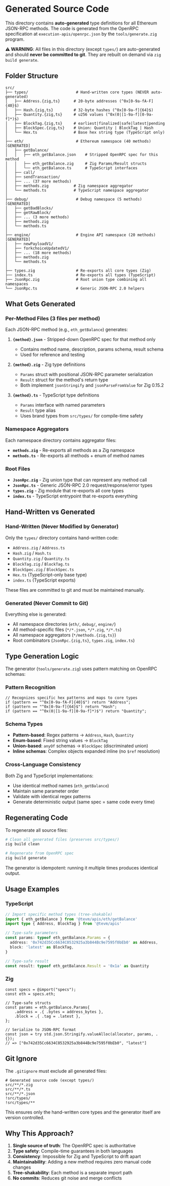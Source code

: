 # Generated Source Code

This directory contains **auto-generated** type definitions for all Ethereum JSON-RPC methods. The code is generated from the OpenRPC specification at `execution-apis/openrpc.json` by the `tools/generate.zig` program.

**⚠️ WARNING**: All files in this directory (except `types/`) are auto-generated and should **never be committed to git**. They are rebuilt on demand via `zig build generate`.

## Folder Structure

```
src/
├── types/                     # Hand-written core types (NEVER auto-generated)
│   ├── Address.{zig,ts}      # 20-byte addresses (^0x[0-9a-fA-F]{40}$)
│   ├── Hash.{zig,ts}         # 32-byte hashes (^0x[0-9a-f]{64}$)
│   ├── Quantity.{zig,ts}     # u256 values (^0x(0|[1-9a-f][0-9a-f]*)$)
│   ├── BlockTag.{zig,ts}     # earliest|finalized|safe|latest|pending
│   ├── BlockSpec.{zig,ts}    # Union: Quantity | BlockTag | Hash
│   └── Hex.ts                # Base hex string type (TypeScript only)
│
├── eth/                       # Ethereum namespace (40 methods) [GENERATED]
│   ├── getBalance/
│   │   ├── eth_getBalance.json    # Stripped OpenRPC spec for this method
│   │   ├── eth_getBalance.zig     # Zig Params/Result structs
│   │   └── eth_getBalance.ts      # TypeScript interfaces
│   ├── call/
│   ├── sendTransaction/
│   ├── ... (37 more methods)
│   ├── methods.zig           # Zig namespace aggregator
│   └── methods.ts            # TypeScript namespace aggregator
│
├── debug/                     # Debug namespace (5 methods) [GENERATED]
│   ├── getBadBlocks/
│   ├── getRawBlock/
│   ├── ... (3 more methods)
│   ├── methods.zig
│   └── methods.ts
│
├── engine/                    # Engine API namespace (20 methods) [GENERATED]
│   ├── newPayloadV1/
│   ├── forkchoiceUpdatedV1/
│   ├── ... (18 more methods)
│   ├── methods.zig
│   └── methods.ts
│
├── types.zig                  # Re-exports all core types (Zig)
├── index.ts                   # Re-exports all types (TypeScript)
├── JsonRpc.zig                # Root union type combining all namespaces
└── JsonRpc.ts                 # Generic JSON-RPC 2.0 helpers
```

## What Gets Generated

### Per-Method Files (3 files per method)

Each JSON-RPC method (e.g., `eth_getBalance`) generates:

1. **`{method}.json`** - Stripped-down OpenRPC spec for that method only
   - Contains method name, description, params schema, result schema
   - Used for reference and testing

2. **`{method}.zig`** - Zig type definitions
   - `Params` struct with positional JSON-RPC parameter serialization
   - `Result` struct for the method's return type
   - Both implement `jsonStringify` and `jsonParseFromValue` for Zig 0.15.2

3. **`{method}.ts`** - TypeScript type definitions
   - `Params` interface with named parameters
   - `Result` type alias
   - Uses brand types from `src/types/` for compile-time safety

### Namespace Aggregators

Each namespace directory contains aggregator files:

- **`methods.zig`** - Re-exports all methods as a Zig namespace
- **`methods.ts`** - Re-exports all methods + enum of method names

### Root Files

- **`JsonRpc.zig`** - Zig union type that can represent any method call
- **`JsonRpc.ts`** - Generic JSON-RPC 2.0 request/response/error types
- **`types.zig`** - Zig module that re-exports all core types
- **`index.ts`** - TypeScript entrypoint that re-exports everything

## Hand-Written vs Generated

### Hand-Written (Never Modified by Generator)

Only the `types/` directory contains hand-written code:

- `Address.zig` / `Address.ts`
- `Hash.zig` / `Hash.ts`
- `Quantity.zig` / `Quantity.ts`
- `BlockTag.zig` / `BlockTag.ts`
- `BlockSpec.zig` / `BlockSpec.ts`
- `Hex.ts` (TypeScript-only base type)
- `index.ts` (TypeScript exports)

These files are committed to git and must be maintained manually.

### Generated (Never Commit to Git)

Everything else is generated:

- All namespace directories (`eth/`, `debug/`, `engine/`)
- All method-specific files (`*/*.json`, `*/*.zig`, `*/*.ts`)
- All namespace aggregators (`*/methods.{zig,ts}`)
- Root combinators (`JsonRpc.{zig,ts}`, `types.zig`, `index.ts`)

## Type Generation Logic

The generator (`tools/generate.zig`) uses pattern matching on OpenRPC schemas:

### Pattern Recognition

```zig
// Recognizes specific hex patterns and maps to core types
if (pattern == "^0x[0-9a-fA-F]{40}$") return "Address";
if (pattern == "^0x[0-9a-f]{64}$") return "Hash";
if (pattern == "^0x(0|[1-9a-f][0-9a-f]*)$") return "Quantity";
```

### Schema Types

- **Pattern-based**: Regex patterns → `Address`, `Hash`, `Quantity`
- **Enum-based**: Fixed string values → `BlockTag`
- **Union-based**: `anyOf` schemas → `BlockSpec` (discriminated union)
- **Inline schemas**: Complex objects expanded inline (no `$ref` resolution)

### Cross-Language Consistency

Both Zig and TypeScript implementations:
- Use identical method names (`eth_getBalance`)
- Maintain same parameter order
- Validate with identical regex patterns
- Generate deterministic output (same spec = same code every time)

## Regenerating Code

To regenerate all source files:

```bash
# Clean all generated files (preserves src/types/)
zig build clean

# Regenerate from OpenRPC spec
zig build generate
```

The generator is idempotent: running it multiple times produces identical output.

## Usage Examples

### TypeScript

```typescript
// Import specific method types (tree-shakable)
import { eth_getBalance } from '@tevm/apis/eth/getBalance'
import type { Address, BlockTag } from '@tevm/apis'

// Type-safe parameters
const params: typeof eth_getBalance.Params = {
  address: '0x742d35Cc6634C0532925a3b844Bc9e7595f0bEb0' as Address,
  block: 'latest' as BlockTag,
}

// Type-safe result
const result: typeof eth_getBalance.Result = '0x1a' as Quantity
```

### Zig

```zig
const specs = @import("specs");
const eth = specs.eth;

// Type-safe structs
const params = eth.getBalance.Params{
    .address = .{ .bytes = address_bytes },
    .block = .{ .tag = .latest },
};

// Serialize to JSON-RPC format
const json = try std.json.Stringify.valueAlloc(allocator, params, .{});
// => ["0x742d35Cc6634C0532925a3b844Bc9e7595f0bEb0", "latest"]
```

## Git Ignore

The `.gitignore` must exclude all generated files:

```gitignore
# Generated source code (except types/)
src/**/*.zig
src/**/*.ts
src/**/*.json
!src/types/
!src/types/**
```

This ensures only the hand-written core types and the generator itself are version controlled.

## Why This Approach?

1. **Single source of truth**: The OpenRPC spec is authoritative
2. **Type safety**: Compile-time guarantees in both languages
3. **Consistency**: Impossible for Zig and TypeScript to drift apart
4. **Maintainability**: Adding a new method requires zero manual code changes
5. **Tree-shakability**: Each method is a separate import path
6. **No commits**: Reduces git noise and merge conflicts
